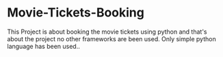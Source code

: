 # Movie-Tickets-Booking


This Project is about booking the movie tickets using python and that's about the project no other frameworks are been used. Only simple python language has been used..
